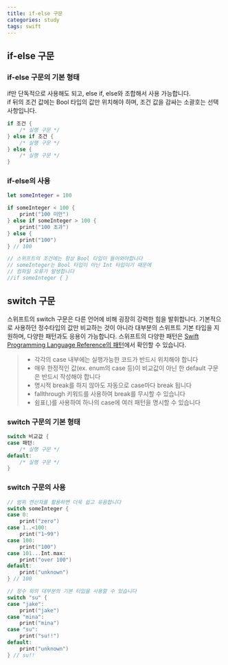 ```yaml
---
title: if-else 구문
categories: study
tags: swift
---
```

## if-else 구문

### if-else 구문의 기본 형태

if만 단독적으로 사용해도 되고, else if, else와 조합해서 사용 가능합니다.  
if 뒤의 조건 값에는 Bool 타입의 값만 위치해야 하며, 조건 값을 감싸는 소괄호는 선택사항입니다.

```swift
if 조건 {
    /* 실행 구문 */
} else if 조건 {
    /* 실행 구문 */
} else {
    /* 실행 구문 */
}
```

### if-else의 사용

```swift
let someInteger = 100

if someInteger < 100 {
    print("100 미만")
} else if someInteger > 100 {
    print("100 초과")
} else {
    print("100")
} // 100

// 스위프트의 조건에는 항상 Bool 타입이 들어와야합니다
// someInteger는 Bool 타입이 아닌 Int 타입이기 때문에
// 컴파일 오류가 발생합니다
//if someInteger { }
```

## switch 구문

스위프트의 switch 구문은 다른 언어에 비해 굉장히 강력한 힘을 발휘합니다. 기본적으로 사용하던 정수타입의 값만 비교하는 것이 아니라 대부분의 스위프트 기본 타입을 지원하며, 다양한 패턴과도 응용이 가능합니다. 스위프트의 다양한 패턴은 [Swift Programming Language Reference의 패턴](https://developer.apple.com/library/content/documentation/Swift/Conceptual/Swift_Programming_Language/Patterns.html#//apple_ref/doc/uid/TP40014097-CH36-ID419)에서 확인할 수 있습니다.

> - 각각의 case 내부에는 실행가능한 코드가 반드시 위치해야 합니다
> - 매우 한정적인 값(ex. enum의 case 등)이 비교값이 아닌 한 default 구문은 반드시 작성해야 합니다
> - 명시적 break를 하지 않아도 자동으로 case마다 break 됩니다
> - fallthrough 키워드를 사용하여 break를 무시할 수 있습니다
> - 쉼표(,)를 사용하여 하나의 case에 여러 패턴을 명시할 수 있습니다

### switch 구문의 기본 형태

```swift
switch 비교값 {
case 패턴:
    /* 실행 구문 */
default:
    /* 실행 구문 */
}
```

### switch 구문의 사용

```swift
// 범위 연산자를 활용하면 더욱 쉽고 유용합니다
switch someInteger {
case 0:
    print("zero")
case 1..<100:
    print("1~99")
case 100:
    print("100")
case 101...Int.max:
    print("over 100")
default:
    print("unknown")
} // 100

// 정수 외의 대부분의 기본 타입을 사용할 수 있습니다
switch "su" {
case "jake":
    print("jake")
case "mina":
    print("mina")
case "su":
    print("su!!")
default:
    print("unknown")
} // su!!
```